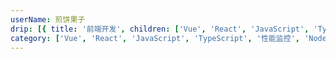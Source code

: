 ```yaml
---
userName: 煎饼果子
drip: [{ title: '前端开发', children: ['Vue', 'React', 'JavaScript', 'TypeScript', '性能监控'] }, { title: '后端开发', children: ['Node.js'] }, { title: '服务器', children: ['部署'] }]
category: ['Vue', 'React', 'JavaScript', 'TypeScript', '性能监控', 'Node.js', '部署']
---
```

